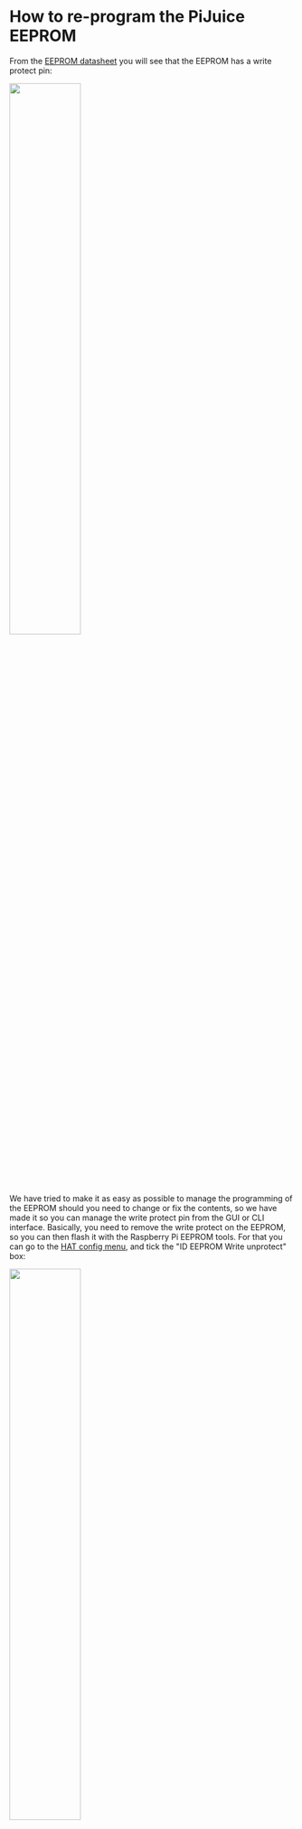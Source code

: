 # How to re-program the PiJuice EEPROM

From the [EEPROM datasheet](https://github.com/PiSupply/PiJuice/blob/master/Hardware/Datasheets/CAT24C32-D.PDF) you will see that the EEPROM has a write protect pin:

<img src="https://user-images.githubusercontent.com/3359418/104513836-35e66f80-55e8-11eb-96a1-e7ee70b6a2ee.png" width="50%" />

We have tried to make it as easy as possible to manage the programming of the EEPROM should you need to change or fix the contents, so we have made it so you can manage the write protect pin from the GUI or CLI interface. Basically, you need to remove the write protect on the EEPROM, so you can then flash it with the Raspberry Pi EEPROM tools. For that you can go to the [HAT config menu](https://github.com/PiSupply/PiJuice/blob/master/Software/README.md#pijuice-hat-general-config-menu), and tick the "ID EEPROM Write unprotect" box:

<img src="https://user-images.githubusercontent.com/16068311/35161230-7caa54d4-fd37-11e7-88cb-a76b2891af4d.png" width="50%" />

Then you can use the [Raspberry Pi EEPROM utils](https://github.com/raspberrypi/hats/tree/master/eepromutils) to program the EEPROM. You can also find a guide [here from the Raspberry Pi forum](https://www.raspberrypi.org/forums/viewtopic.php?t=108134).

You can use these commands:
```
# Clone Raspberry Pi HATs repo:
git clone https://github.com/raspberrypi/hats.git

# Install the device tree compiler (dtc) if needed.
# Recent Raspberry Pi OS versions already include dtc.
sudo apt install device-tree-compiler

# Enter eepromutils directory
cd hats/eepromutils

# Create the tools
make && sudo make install

# Create a blank eeprom file
dd if=/dev/zero ibs=1k count=4 of=blank.eep

# Compile the device tree fragment
wget -c https://raw.githubusercontent.com/PiSupply/PiJuice/master/Firmware/EEPROM/pijuice.dts
sudo dtc -@ -I dts -O dtb -o pijuice.dtb pijuice.dts ; sudo chown pi:pi pijuice.dtb

# Get the settings file and make the .eep file
wget -c https://raw.githubusercontent.com/PiSupply/PiJuice/master/Firmware/EEPROM/settings.txt
eepmake settings.txt pijuice.eep pijuice.dtb

# Blank the EEPROM and then flash it
sudo eepflash.sh -w -f=blank.eep -t=24c32
sudo eepflash.sh -w -f=pijuice.eep -t=24c32
```
